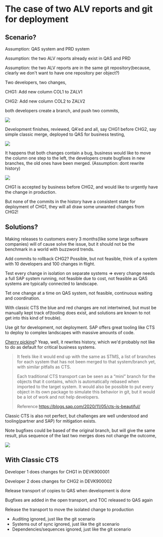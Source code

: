 # The case of two ALV reports and git for deployment

## Scenario?

Assumption: QAS system and PRD system

Assumption: the two ALV reports already exist in QAS and PRD

Assumption: the two ALV reports are in the same git repository(because, clearly we don't want to have one repository per object?)

Two developers, two changes,

CHG1: Add new column COL1 to ZALV1

CHG2: Add new column COL2 to ZALV2

both developers create a branch, and push two commits,

![](commits.drawio.svg)

Development finishes, reviewed, QA'ed and all, say CHG1 before CHG2, say simple classic merge, deployed to QAS for business testing,

![](deployed.drawio.svg)

It happens that both changes contain a bug, business would like to move the column one step to the left, the developers create bugfixes in new branches, the old ones have been merged.
(Assumption: dont rewrite history)

![](bugfixed.drawio.svg)

CHG1 is accepted by business before CHG2, and would like to urgently have the change in production.

But none of the commits in the history have a consistent state for deployment of CHG1, they will all draw some unwanted changes from CHG2!

## Solutions?

Making releases to customers every 3 months(like some large software companies) will of cause solve the issue, but it should not be the benchmark in a world with buzzword trends.

Add commits to rollback CHG2? Possible, but not feasible, think of a system with 10 developers and 100 changes in flight.

Test every change in isolation on separate systems => every change needs a full SAP system running, not feasible due to cost, not feasible as QAS systems are typically connected to landscape.

Tet one change at a time on QAS system, not feasible, continuous waiting and coordination.

With classic CTS the blue and red changes are not intertwined, but must be manually kept track of(tooling does exist, and solutions are known to not get into this kind of trouble).

Use git for development, not deployment. SAP offers great tooling like CTS to deploy to complex landscapes with massive amounts of code.

[Cherry picking](https://medium.com/captain-contrat-engineering/cherry-picking-our-way-to-production-fc36968c7664)? Yeap, well, it rewrites history, which we'd probably not like to do as default for critical business systems.

> It feels like it would end up with the same as STMS, a list of branches for each system that has not been merged to that system/branch yet, with similar pitfalls as CTS.
>
> Each traditional CTS transport can be seen as a “mini” branch for the objects that it contains, which is automatically rebased when imported to the target system. It would also be possible to put every object in its own package to simulate this behavior in git, but it would be a lot of work and not help developers.
>
> Reference https://blogs.sap.com/2020/11/05/cts-is-beautiful/

Classic CTS is also not perfect, but challenges are well understood and tooling(partner and SAP) for mitigation exists.

Note bugfixes could be based of the original branch, but will give the same result, plus sequence of the last two merges does not change the outcome,

![](bugfixed2.drawio.svg)

## With Classic CTS

Developer 1 does changes for CHG1 in DEVK900001

Developer 2 does changes for CHG2 in DEVK900002

Release transport of copies to QAS when development is done

Bugfixes are added in the open transport, and TOC released to QAS again

Release the transport to move the isolated change to production

* Auditing ignored, just like the git scenario
* Systems out of sync ignored, just like the git scenario
* Dependencies/sequences ignored, just like the git scenario